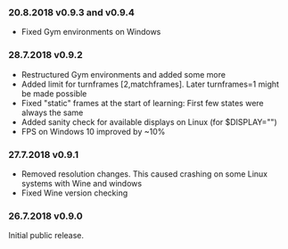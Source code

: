 ### 20.8.2018 v0.9.3 and v0.9.4

* Fixed Gym environments on Windows

### 28.7.2018 v0.9.2

* Restructured Gym environments and added some more
* Added limit for turnframes [2,matchframes]. Later turnframes=1 might be made possible
* Fixed "static" frames at the start of learning: First few states were always the same
* Added sanity check for available displays on Linux (for $DISPLAY="")
* FPS on Windows 10 improved by ~10% 

### 27.7.2018 v0.9.1

* Removed resolution changes. This caused crashing on some Linux systems with Wine and windows
* Fixed Wine version checking

### 26.7.2018 v0.9.0

Initial public release.
